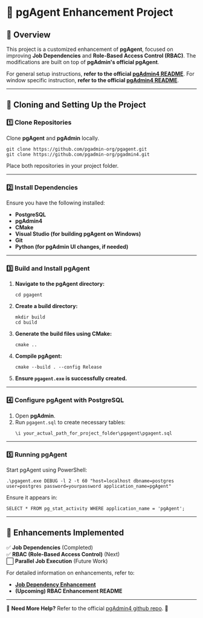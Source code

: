 # 🚀 pgAgent Enhancement Project

## 📌 Overview
This project is a customized enhancement of **pgAgent**, focused on improving **Job Dependencies** and **Role-Based Access Control (RBAC)**. The modifications are built on top of **pgAdmin's official pgAgent**.

For general setup instructions, **refer to the official [pgAdmin4 README](https://github.com/pgadmin-org/pgadmin4/blob/master/README.md)**.
For window specific instruction, **refer to the official [pgAdmin4 README](https://github.com/pgadmin-org/pgadmin4/blob/master/pkg/win32/README.md)**.

---

## 🔧 Cloning and Setting Up the Project

### **1️⃣ Clone Repositories**
Clone **pgAgent** and **pgAdmin** locally.

```
git clone https://github.com/pgadmin-org/pgagent.git
git clone https://github.com/pgadmin-org/pgadmin4.git
```

Place both repositories in your project folder.

---

### **2️⃣ Install Dependencies**
Ensure you have the following installed:
- **PostgreSQL**
- **pgAdmin4**
- **CMake**
- **Visual Studio (for building pgAgent on Windows)**
- **Git**
- **Python (for pgAdmin UI changes, if needed)**

---

### **3️⃣ Build and Install pgAgent**
1. **Navigate to the pgAgent directory:**
   ```
   cd pgagent
   ```

2. **Create a build directory:**
   ```
   mkdir build
   cd build
   ```

3. **Generate the build files using CMake:**
   ```
   cmake ..
   ```

4. **Compile pgAgent:**
   ```
   cmake --build . --config Release
   ```

5. **Ensure `pgagent.exe` is successfully created.**

---

### **4️⃣ Configure pgAgent with PostgreSQL**
1. Open **pgAdmin**.
2. Run `pgagent.sql` to create necessary tables:
   ```
   \i your_actual_path_for_project_folder\pgagent\pgagent.sql
   ```

---

### **5️⃣ Running pgAgent**
Start pgAgent using PowerShell:

```
.\pgagent.exe DEBUG -l 2 -t 60 "host=localhost dbname=postgres user=postgres password=yourpassword application_name=pgAgent"
```

Ensure it appears in:

```
SELECT * FROM pg_stat_activity WHERE application_name = 'pgAgent';
```

---

## 📜 Enhancements Implemented
✅ **Job Dependencies** (Completed)  
✅ **RBAC (Role-Based Access Control)** (Next)  
⬜ **Parallel Job Execution** (Future Work)  

For detailed information on enhancements, refer to:
- [**Job Dependency Enhancement**](README_Job_Dependency.md)  
- **(Upcoming) RBAC Enhancement README**  

---

📌 **Need More Help?** Refer to the official [pgAdmin4 github repo](https://github.com/pgadmin-org/pgadmin4/tree/master). 🚀

